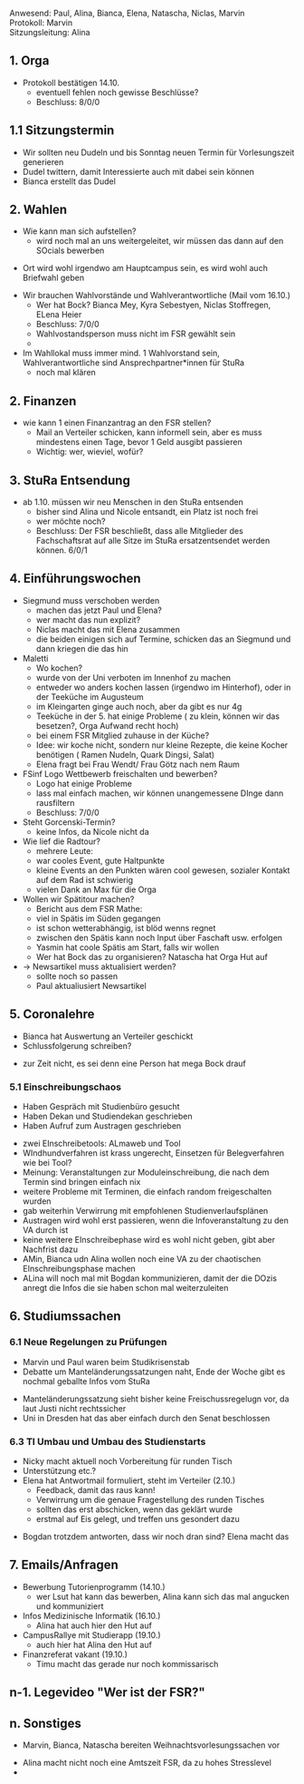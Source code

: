 ---
---

Anwesend: Paul, Alina, Bianca, Elena, Natascha, Niclas, Marvin  
Protokoll: Marvin  
Sitzungsleitung: Alina

## 1. Orga

- Protokoll bestätigen 14.10.
  - eventuell fehlen noch gewisse Beschlüsse?
  - Beschluss: 8/0/0

## 1.1 Sitzungstermin

- Wir sollten neu Dudeln und bis Sonntag neuen Termin für Vorlesungszeit generieren
- Dudel twittern, damit Interessierte auch mit dabei sein können
- Bianca erstellt das Dudel

## 2. Wahlen

- Wie kann man sich aufstellen?
  - wird noch mal an uns weitergeleitet, wir müssen das dann auf den SOcials bewerben

* Ort wird wohl irgendwo am Hauptcampus sein, es wird wohl auch Briefwahl geben

- Wir brauchen Wahlvorstände und Wahlverantwortliche (Mail vom 16.10.)
  - Wer hat Bock? Bianca Mey, Kyra Sebestyen, Niclas Stoffregen, ELena Heier
  - Beschluss: 7/0/0
  - Wahlvostandsperson muss nicht im FSR gewählt sein
  -
- Im Wahllokal muss immer mind. 1 Wahlvorstand sein, Wahlverantwortliche sind Ansprechpartner\*innen für StuRa
  - noch mal klären

## 2. Finanzen

- wie kann 1 einen Finanzantrag an den FSR stellen?
  - Mail an Verteiler schicken, kann informell sein, aber es muss mindestens einen Tage, bevor 1 Geld ausgibt passieren
  - Wichtig: wer, wieviel, wofür?

## 3. StuRa Entsendung

- ab 1.10. müssen wir neu Menschen in den StuRa entsenden
  - bisher sind Alina und Nicole entsandt, ein Platz ist noch frei
  * wer möchte noch?
  * Beschluss: Der FSR beschließt, dass alle Mitglieder des Fachschaftsrat auf alle Sitze im StuRa ersatzentsendet werden können.
    6/0/1

## 4. Einführungswochen

- Siegmund muss verschoben werden
  - machen das jetzt Paul und Elena?
  - wer macht das nun explizit?
  - Niclas macht das mit Elena zusammen
  - die beiden einigen sich auf Termine, schicken das an Siegmund und dann kriegen die das hin
- Maletti
  - Wo kochen?
  * wurde von der Uni verboten im Innenhof zu machen
  * entweder wo anders kochen lassen (irgendwo im Hinterhof), oder in der Teeküche im Augusteum
  * im Kleingarten ginge auch noch, aber da gibt es nur 4g
  * Teeküche in der 5. hat einige Probleme ( zu klein, können wir das besetzen?, Orga Aufwand recht hoch)
  * bei einem FSR Mitglied zuhause in der Küche?
  * Idee: wir koche nicht, sondern nur kleine Rezepte, die keine Kocher benötigen ( Ramen Nudeln, Quark Dingsi, Salat)
  * Elena fragt bei Frau Wendt/ Frau Götz nach nem Raum
- FSinf Logo Wettbewerb freischalten und bewerben?
  - Logo hat einige Probleme
  - lass mal einfach machen, wir können unangemessene DInge dann rausfiltern
  - Beschluss: 7/0/0
- Steht Gorcenski-Termin?
  - keine Infos, da Nicole nicht da
- Wie lief die Radtour?
  - mehrere Leute:
  - war cooles Event, gute Haltpunkte
  - kleine Events an den Punkten wären cool gewesen, sozialer Kontakt auf dem Rad ist schwierig
  - vielen Dank an Max für die Orga
- Wollen wir Spätitour machen?
  - Bericht aus dem FSR Mathe:
  - viel in Spätis im Süden gegangen
  - ist schon wetterabhängig, ist blöd wenns regnet
  - zwischen den Spätis kann noch Input über Faschaft usw. erfolgen
  - Yasmin hat coole Spätis am Start, falls wir wollen
  - Wer hat Bock das zu organisieren? Natascha hat Orga Hut auf
- -> Newsartikel muss aktualisiert werden?
  - sollte noch so passen
  - Paul aktualiusiert Newsartikel

## 5. Coronalehre

- Bianca hat Auswertung an Verteiler geschickt
- Schlussfolgerung schreiben?

* zur Zeit nicht, es sei denn eine Person hat mega Bock drauf

### 5.1 Einschreibungschaos

- Haben Gespräch mit Studienbüro gesucht
- Haben Dekan und Studiendekan geschrieben
- Haben Aufruf zum Austragen geschrieben

* zwei EInschreibetools: ALmaweb und Tool
* WIndhundverfahren ist krass ungerecht, Einsetzen für Belegverfahren wie bei Tool?
* Meinung: Veranstaltungen zur Moduleinschreibung, die nach dem Termin sind bringen einfach nix
* weitere Probleme mit Terminen, die einfach random freigeschalten wurden
* gab weiterhin Verwirrung mit empfohlenen Studienverlaufsplänen
* Austragen wird wohl erst passieren, wenn die Infoveranstaltung zu den VA durch ist
* keine weitere EInschreibephase wird es wohl nicht geben, gibt aber Nachfrist dazu
* AMin, Bianca udn Alina wollen noch eine VA zu der chaotischen EInschreibungsphase machen
* ALina will noch mal mit Bogdan kommunizieren, damit der die DOzis anregt die Infos die sie haben schon mal weiterzuleiten

## 6. Studiumssachen

### 6.1 Neue Regelungen zu Prüfungen

- Marvin und Paul waren beim Studikrisenstab
- Debatte um Manteländerungssatzungen naht, Ende der Woche gibt es nochmal geballte Infos vom StuRa

* Manteländerungssatzung sieht bisher keine Freischussregelugn vor, da laut Justi nicht rechtssicher
* Uni in Dresden hat das aber einfach durch den Senat beschlossen

### 6.3 TI Umbau und Umbau des Studienstarts

- Nicky macht aktuell noch Vorbereitung für runden Tisch
- Unterstützung etc.?
- Elena hat Antwortmail formuliert, steht im Verteiler (2.10.)
  - Feedback, damit das raus kann!
  * Verwirrung um die genaue Fragestellung des runden Tisches
  * sollten das erst abschicken, wenn das geklärt wurde
  * erstmal auf Eis gelegt, und treffen uns gesondert dazu

* Bogdan trotzdem antworten, dass wir noch dran sind? Elena macht das

## 7. Emails/Anfragen

- Bewerbung Tutorienprogramm (14.10.)
  - wer Lsut hat kann das bewerben, Alina kann sich das mal angucken und kommuniziert
- Infos Medizinische Informatik (16.10.)
  - Alina hat auch hier den Hut auf
- CampusRallye mit Studierapp (19.10.)
  - auch hier hat Alina den Hut auf
- Finanzreferat vakant (19.10.)
  - Timu macht das gerade nur noch kommissarisch

## n-1. Legevideo "Wer ist der FSR?"

## n. Sonstiges

- Marvin, Bianca, Natascha bereiten Weihnachtsvorlesungssachen vor

* Alina macht nicht noch eine Amtszeit FSR, da zu hohes Stresslevel
*

